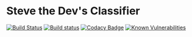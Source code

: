 # Steve the Dev's Classifier

[![Build Status][build-status-image]][build-status-url]
[![Build status][appveyor-status-image]][appveyor-status-url]
[![Codacy Badge][codacy-image]][codacy-url]
[![Known Vulnerabilities][snyk-image]][snyk-url]

[appveyor-status-image]: https://
[appveyor-status-url]: https://
[build-status-image]: https://
[build-status-url]: https://travis-ci.org/stevethedev/regent
[codacy-image]: https://api.codacy.com/project/badge/Grade/9418a567fab1480c8a11df559b048445
[codacy-url]: https://www.codacy.com/app/stevethedev/std-classifier?utm_source=github.com&amp;utm_medium=referral&amp;utm_content=stevethedev/std-classifier&amp;utm_campaign=Badge_Grade
[license-url]: http://opensource.org/licenses/MIT
[snyk-image]: https://snyk.io/test/github/stevethedev/std-classifier/badge.svg?targetFile=package.json
[snyk-url]: https://snyk.io/test/github/stevethedev/std-classifier?targetFile=package.json
[wiki-url]: https://github.com/stevethedev/std-classifier/wiki
